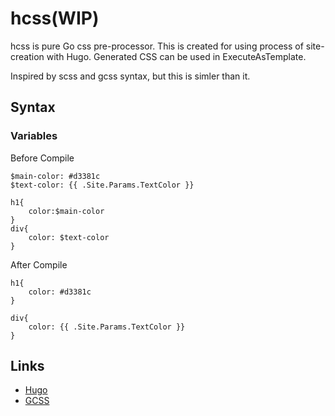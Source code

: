 # hcss(WIP)
hcss is pure Go css pre-processor. This is created for using process of site-creation with Hugo.
Generated CSS can be used in ExecuteAsTemplate.

Inspired by scss and gcss syntax, but this is simler than it.


## Syntax
### Variables

Before Compile

```
$main-color: #d3381c
$text-color: {{ .Site.Params.TextColor }}

h1{
    color:$main-color
}
div{
    color: $text-color
}
```
After Compile
```
h1{
    color: #d3381c
}

div{
    color: {{ .Site.Params.TextColor }}
}
```

## Links
+ [Hugo][hugo]
+ [GCSS](https://github.com/yosssi/gcss)

[hugo]: https://github.com/gohugoio/hugo
